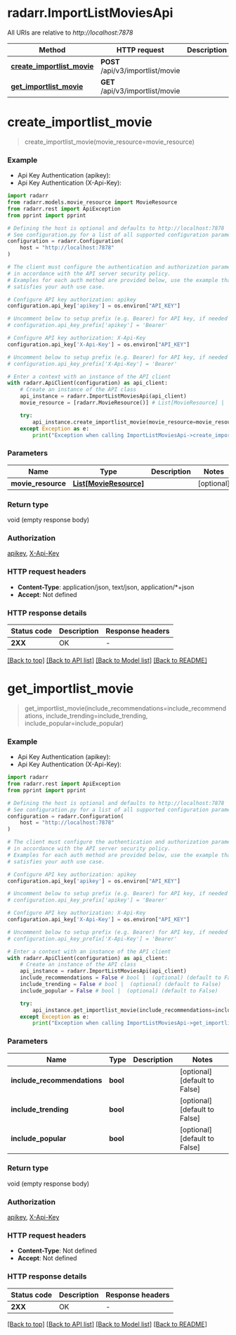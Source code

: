 # radarr.ImportListMoviesApi

All URIs are relative to *http://localhost:7878*

Method | HTTP request | Description
------------- | ------------- | -------------
[**create_importlist_movie**](ImportListMoviesApi.md#create_importlist_movie) | **POST** /api/v3/importlist/movie | 
[**get_importlist_movie**](ImportListMoviesApi.md#get_importlist_movie) | **GET** /api/v3/importlist/movie | 


# **create_importlist_movie**
> create_importlist_movie(movie_resource=movie_resource)

### Example

* Api Key Authentication (apikey):
* Api Key Authentication (X-Api-Key):

```python
import radarr
from radarr.models.movie_resource import MovieResource
from radarr.rest import ApiException
from pprint import pprint

# Defining the host is optional and defaults to http://localhost:7878
# See configuration.py for a list of all supported configuration parameters.
configuration = radarr.Configuration(
    host = "http://localhost:7878"
)

# The client must configure the authentication and authorization parameters
# in accordance with the API server security policy.
# Examples for each auth method are provided below, use the example that
# satisfies your auth use case.

# Configure API key authorization: apikey
configuration.api_key['apikey'] = os.environ["API_KEY"]

# Uncomment below to setup prefix (e.g. Bearer) for API key, if needed
# configuration.api_key_prefix['apikey'] = 'Bearer'

# Configure API key authorization: X-Api-Key
configuration.api_key['X-Api-Key'] = os.environ["API_KEY"]

# Uncomment below to setup prefix (e.g. Bearer) for API key, if needed
# configuration.api_key_prefix['X-Api-Key'] = 'Bearer'

# Enter a context with an instance of the API client
with radarr.ApiClient(configuration) as api_client:
    # Create an instance of the API class
    api_instance = radarr.ImportListMoviesApi(api_client)
    movie_resource = [radarr.MovieResource()] # List[MovieResource] |  (optional)

    try:
        api_instance.create_importlist_movie(movie_resource=movie_resource)
    except Exception as e:
        print("Exception when calling ImportListMoviesApi->create_importlist_movie: %s\n" % e)
```



### Parameters


Name | Type | Description  | Notes
------------- | ------------- | ------------- | -------------
 **movie_resource** | [**List[MovieResource]**](MovieResource.md)|  | [optional] 

### Return type

void (empty response body)

### Authorization

[apikey](../README.md#apikey), [X-Api-Key](../README.md#X-Api-Key)

### HTTP request headers

 - **Content-Type**: application/json, text/json, application/*+json
 - **Accept**: Not defined

### HTTP response details

| Status code | Description | Response headers |
|-------------|-------------|------------------|
**2XX** | OK |  -  |

[[Back to top]](#) [[Back to API list]](../README.md#documentation-for-api-endpoints) [[Back to Model list]](../README.md#documentation-for-models) [[Back to README]](../README.md)

# **get_importlist_movie**
> get_importlist_movie(include_recommendations=include_recommendations, include_trending=include_trending, include_popular=include_popular)

### Example

* Api Key Authentication (apikey):
* Api Key Authentication (X-Api-Key):

```python
import radarr
from radarr.rest import ApiException
from pprint import pprint

# Defining the host is optional and defaults to http://localhost:7878
# See configuration.py for a list of all supported configuration parameters.
configuration = radarr.Configuration(
    host = "http://localhost:7878"
)

# The client must configure the authentication and authorization parameters
# in accordance with the API server security policy.
# Examples for each auth method are provided below, use the example that
# satisfies your auth use case.

# Configure API key authorization: apikey
configuration.api_key['apikey'] = os.environ["API_KEY"]

# Uncomment below to setup prefix (e.g. Bearer) for API key, if needed
# configuration.api_key_prefix['apikey'] = 'Bearer'

# Configure API key authorization: X-Api-Key
configuration.api_key['X-Api-Key'] = os.environ["API_KEY"]

# Uncomment below to setup prefix (e.g. Bearer) for API key, if needed
# configuration.api_key_prefix['X-Api-Key'] = 'Bearer'

# Enter a context with an instance of the API client
with radarr.ApiClient(configuration) as api_client:
    # Create an instance of the API class
    api_instance = radarr.ImportListMoviesApi(api_client)
    include_recommendations = False # bool |  (optional) (default to False)
    include_trending = False # bool |  (optional) (default to False)
    include_popular = False # bool |  (optional) (default to False)

    try:
        api_instance.get_importlist_movie(include_recommendations=include_recommendations, include_trending=include_trending, include_popular=include_popular)
    except Exception as e:
        print("Exception when calling ImportListMoviesApi->get_importlist_movie: %s\n" % e)
```



### Parameters


Name | Type | Description  | Notes
------------- | ------------- | ------------- | -------------
 **include_recommendations** | **bool**|  | [optional] [default to False]
 **include_trending** | **bool**|  | [optional] [default to False]
 **include_popular** | **bool**|  | [optional] [default to False]

### Return type

void (empty response body)

### Authorization

[apikey](../README.md#apikey), [X-Api-Key](../README.md#X-Api-Key)

### HTTP request headers

 - **Content-Type**: Not defined
 - **Accept**: Not defined

### HTTP response details

| Status code | Description | Response headers |
|-------------|-------------|------------------|
**2XX** | OK |  -  |

[[Back to top]](#) [[Back to API list]](../README.md#documentation-for-api-endpoints) [[Back to Model list]](../README.md#documentation-for-models) [[Back to README]](../README.md)

